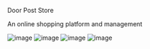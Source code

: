 Door Post Store

An online shopping platform and management

![image](https://user-images.githubusercontent.com/60807606/229155132-b6b128a2-61e7-4e9b-8023-b2ce140787ce.png)
![image](https://user-images.githubusercontent.com/60807606/229154597-f33e07a6-a024-4e00-900e-e973f174a7fa.png)
![image](https://user-images.githubusercontent.com/60807606/229155680-17a51e35-f9e1-4673-b87d-c53d20fd1bf0.png)
![image](https://user-images.githubusercontent.com/60807606/229155531-4d7f20e3-8ef9-4cc6-b502-bfb66705fb15.png)



